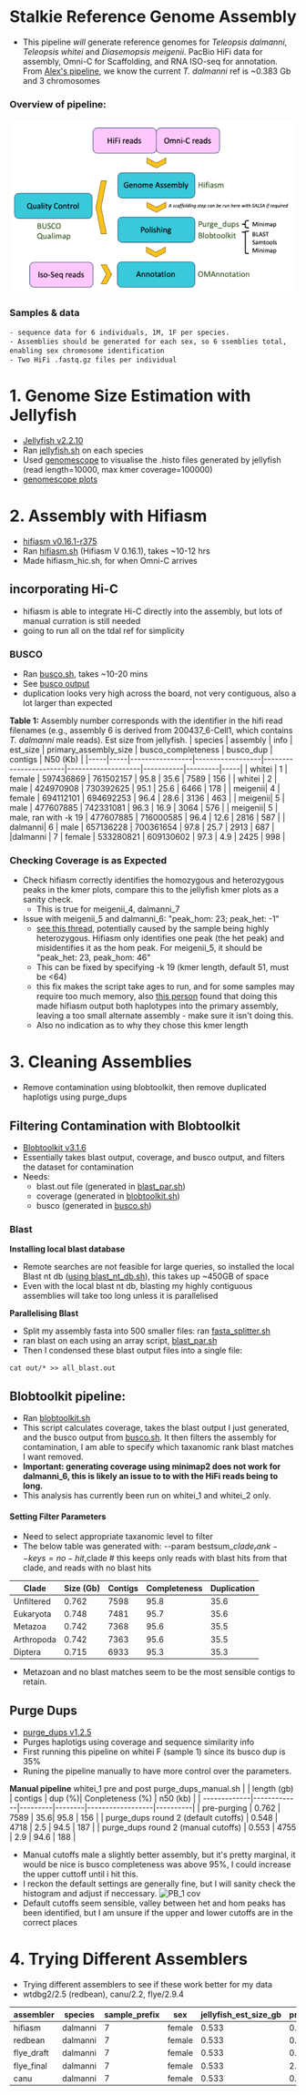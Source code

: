 
# **Stalkie Reference Genome Assembly**
* This pipeline _will_ generate reference genomes for _Teleopsis dalmanni_, _Teleopsis whitei_ and _Diasemopsis meigenii_. PacBio HiFi data for assembly, Omni-C for Scaffolding, and RNA ISO-seq for annotation.
From [Alex's pipeline](https://github.com/alexjvr1/T.dalmanni_Genomics_of_meiotic_drive/blob/main/Electronic_Lab_Book.md#1-genome-assembly), we know the current _T. dalmanni_ ref is ~0.383 Gb and 3 chromosomes 

### Overview of pipeline: 
![pipeline_1.png](https://github.com/BenAlston/stalkie_ref_genome_assembly/blob/main/lab_book/figures/pipeline1.png)

### Samples & data
  ~~~
  - sequence data for 6 individuals, 1M, 1F per species.
  - Assemblies should be generated for each sex, so 6 ssemblies total, enabling sex chromosome identification
  - Two HiFi .fastq.gz files per individual
  ~~~

# 1. **Genome Size Estimation with Jellyfish**
* [Jellyfish v2.2.10](https://github.com/gmarcais/Jellyfish)
* Ran [jellyfish.sh](https://github.com/BenAlston/stalkie_ref_genome_assembly/blob/main/scripts/jellyfish.sh) on each species
* Used [genomescope](http://qb.cshl.edu/genomescope/) to visualise the .histo files generated by jellyfish (read length=10000, max kmer coverage=100000)
* [genomescope plots](https://github.com/BenAlston/stalkie_ref_genome_assembly/tree/main/lab_book/Data/jellyfish_histos%20)


# 2. **Assembly with Hifiasm**
* [hifiasm v0.16.1-r375](https://github.com/chhylp123/hifiasm)
* Ran [hifiasm.sh](https://github.com/BenAlston/stalkie_ref_genome_assembly/blob/main/scripts/hifiasm.sh) (Hifiasm V 0.16.1), takes ~10-12 hrs
* Made hifiasm_hic.sh, for when Omni-C arrives

## incorporating Hi-C
* hifiasm is able to integrate Hi-C directly into the assembly, but lots of manual curration is still needed
* going to run all on the tdal ref for simplicity


### **BUSCO**
* Ran [busco.sh](https://github.com/BenAlston/stalkie_ref_genome_assembly/blob/main/scripts/busco.sh), takes ~10-20 mins
* See [busco output](https://github.com/BenAlston/stalkie_ref_genome_assembly/tree/main/lab_book/Data/BUSCO_output)
* duplication looks very high across the board, not very contiguous, also a lot larger than expected

**Table 1:** Assembly number corresponds with the identifier in the hifi read filenames (e.g., assembly 6 is derived from 200437_6-Cell1, which contains _T. dalmanni_ male reads). Est size from jellyfish.
| species | assembly | info         | est_size         | primary_assembly_size | busco_completeness | busco_dup | contigs | N50 (Kb) |
|-----|-----|-----------------|------------------|-----------------------|--------------------|-----------|---------|-----|
| whitei | 1 | female       |        597436869 | 761502157             | 95.8               | 35.6      | 7589    | 156 |
| whitei | 2 | male       | 424970908        | 730392625             | 95.1               | 25.6      | 6466    | 178 |
| meigenii| 4 | female      |        694112101 | 694692253             | 96.4               | 28.6      | 3136    | 463 |
| meigenii| 5 | male     | 477607885        | 742331081             | 96.3               | 16.9      | 3064    | 576 |
| meigenii| 5 | male, ran with -k 19 | 477607885 | 716000585 | 96.4 | 12.6 | 2816 | 587 |
| dalmanni| 6 | male       | 657136228        | 700361654             | 97.8               | 25.7      | 2913    | 687 |
|dalmanni | 7 | female       |        533280821 | 609130602             | 97.3               | 4.9       | 2425    | 998 |

### **Checking Coverage is as Expected**
* Check hifiasm correctly identifies the homozygous and heterozygous peaks in the kmer plots, compare this to the jellyfish kmer plots as a sanity check.
  - This is true for meigenii_4, dalmanni_7
* Issue with meigenii_5 and dalmanni_6:  "peak_hom: 23; peak_het: -1"
  - [see this thread](https://github.com/chhylp123/hifiasm/issues/245), potentially caused by the sample being highly heterozygous. Hifiasm only identifies one peak (the het peak) and misidentifies it as the hom peak. For meigenii_5, it should be "peak_het: 23, peak_hom: 46"
  - This can be fixed by specifying -k 19 (kmer length, default 51, must be <64)
  - this fix makes the script take ages to run, and for some samples may require too much memory, also [this person](https://github.com/chhylp123/hifiasm/issues/55) found that doing this made hifiasm output both haplotypes into the primary assembly, leaving a too small alternate assembly - make sure it isn't doing this.
  - Also no indication as to why they chose this kmer length 


# 3. Cleaning Assemblies
* Remove contamination using blobtoolkit, then remove duplicated haplotigs using purge_dups

## **Filtering Contamination with Blobtoolkit**
* [Blobtoolkit v3.1.6 ](https://github.com/blobtoolkit/blobtoolkit)
* Essentially takes blast output, coverage, and busco output, and filters the dataset for contamination
* Needs:
  - blast.out file (generated in [blast_par.sh](https://github.com/BenAlston/stalkie_ref_genome_assembly/tree/main/scripts/blobtoolkit/blast_par.sh))
  - coverage (generated in [blobtoolkit.sh](https://github.com/BenAlston/stalkie_ref_genome_assembly/edit/main/scripts/blobtoolkit/blobtoolkit.sh))
  - busco (generated in [busco.sh](https://github.com/BenAlston/stalkie_ref_genome_assembly/tree/main/scripts/utility/busco.sh))

### **Blast**

**Installing local blast database**
* Remote searches are not feasible for large queries, so installed the local Blast nt db ([using blast_nt_db.sh](https://github.com/BenAlston/stalkie_ref_genome_assembly/blob/main/scripts/blobtoolkit/blast_nt_db.sh)), this takes up ~450GB of space
* Even with the local blast nt db, blasting my highly contiguous assemblies will take too long unless it is parallelised

**Parallelising Blast**
* Split my assembly fasta into 500 smaller files: ran [fasta_splitter.sh](https://github.com/BenAlston/stalkie_ref_genome_assembly/blob/main/scripts/blobtoolkit/fasta_splitter.sh)
* ran blast on each using an array script, [blast_par.sh](https://github.com/BenAlston/stalkie_ref_genome_assembly/blob/main/scripts/blobtoolkit/blast_par.sh)
* Then I condensed these blast output files into a single file:
~~~
cat out/* >> all_blast.out
~~~

## **Blobtoolkit pipeline:**
* Ran [blobtoolkit.sh](https://github.com/BenAlston/stalkie_ref_genome_assembly/edit/main/scripts/blobtoolkit/blobtoolkit.sh)
* This script calculates coverage, takes the blast output I just generated, and the busco output from [busco.sh](https://github.com/BenAlston/stalkie_ref_genome_assembly/edit/main/scripts/utility/busco.sh). It then filters the assembly for contamination, I am able to specify which taxanomic rank blast matches I want removed.
* **Important: generating coverage using minimap2 does not work for dalmanni_6, this is likely an issue to to with the HiFi reads being to long.**
* This analysis has currently been run on whitei_1 and whitei_2 only.

#### **Setting Filter Parameters**
* Need to select appropriate taxanomic level to filter
* The below table was generated with: --param bestsum_$clade_rank--keys=no-hit,$clade # this keeps only reads with blast hits from that clade, and reads with no blast hits

| Clade      | Size (Gb) | Contigs | Completeness | Duplication|
|------------|-----------|---------|--------------|------------|
| Unfiltered | 0.762     | 7598    | 95.8         | 35.6       |
| Eukaryota  | 0.748     |  7481   | 95.7         | 35.6       |
| Metazoa    | 0.742     | 7368    | 95.6         | 35.5       |
| Arthropoda | 0.742     | 7363    | 95.6         | 35.5       |
| Diptera    | 0.715     | 6933    | 95.3         | 35.3       | 

* Metazoan and no blast matches seem to be the most sensible contigs to retain.

## **Purge Dups**
* [purge_dups v1.2.5](https://github.com/dfguan/purge_dups)
* Purges haplotigs using coverage and sequence similarity info
* First running this pipeline on whitei F (sample 1) since its busco dup is 35%
* Runing the pipeline manually to have more control over the parameters.

**Manual pipeline**
whitei_1 pre and post purge_dups_manual.sh
|              | length (gb) | contigs | dup (%)| Conpleteness (%) | n50 (kb) |
| -------------|-------------|---------|--------|------------------|----------|
| pre-purging  | 0.762 | 7589   |  35.6|   95.8         | 156 |
| purge_dups round 2 (default cutoffs) | 0.548    | 4718      | 2.5    | 94.5     | 187 |
| purge_dups round 2 (manual cutoffs) | 0.553 | 4755 | 2.9 | 94.6 | 188 |

* Manual cutoffs male a slightly better assembly, but it's pretty marginal, it would be nice is busco completeness was above 95%, I could increase the upper cuttoff until i hit this.
* I reckon the default settings are generally fine, but I will sanity check the histogram and adjust if neccessary.
![PB_1 cov](https://github.com/BenAlston/stalkie_ref_genome_assembly/assets/159305266/240949cb-0eae-4b67-a478-9ecd0d1e9c4a)
* Default cutoffs seem sensible, valley between het and hom peaks has been identified, but I am unsure if the upper and lower cutoffs are in the correct places

# 4. Trying Different Assemblers
* Trying different assemblers to see if these work better for my data
* wtdbg2/2.5 (redbean), canu/2.2, flye/2.9.4

| assembler  | species  | sample_prefix | sex    | jellyfish_est_size_gb | primary_assembly_size_gb | busco_completeness | busco_dup | contigs | N50_mb |
|------------|----------|---------------|--------|-----------------------|--------------------------|--------------------|-----------|---------|--------|
| hifiasm    | dalmanni | 7             | female | 0.533                 | 0.609                    | 97.3               | 4.9       | 2425    | 0.998  |
| redbean    | dalmanni | 7             | female | 0.533                 | 0.510                    | 96.5               | 1.1       | 3741    | 0.673  |
| flye_draft | dalmanni | 7             | female | 0.533                 | 0.760                    | 95.6               | 38.0      | 3067    | 0.568  |
| flye_final | dalmanni | 7             | female | 0.533                 | 2.119                    | 16.8               | 4.5       | 2524    | 1.741  |
| canu       | dalmanni | 7             | female | 0.533                 | 0.017                    | 2.3                | 0.1       | 872     | 0.019  |




